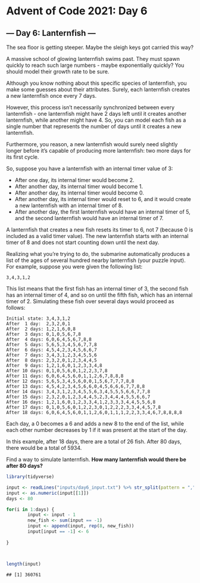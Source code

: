 Advent of Code 2021: Day 6
================

## **— Day 6: Lanternfish —**

The sea floor is getting steeper. Maybe the sleigh keys got carried this
way?

A massive school of glowing lanternfish swims past. They must spawn
quickly to reach such large numbers - maybe exponentially quickly? You
should model their growth rate to be sure.

Although you know nothing about this specific species of lanternfish,
you make some guesses about their attributes. Surely, each lanternfish
creates a new lanternfish once every 7 days.

However, this process isn’t necessarily synchronized between every
lanternfish - one lanternfish might have 2 days left until it creates
another lanternfish, while another might have 4. So, you can model each
fish as a single number that represents the number of days until it
creates a new lanternfish.

Furthermore, you reason, a new lanternfish would surely need slightly
longer before it’s capable of producing more lanternfish: two more days
for its first cycle.

So, suppose you have a lanternfish with an internal timer value of 3:

-   After one day, its internal timer would become 2.
-   After another day, its internal timer would become 1.
-   After another day, its internal timer would become 0.
-   After another day, its internal timer would reset to 6, and it would
    create a new lanternfish with an internal timer of 8.
-   After another day, the first lanternfish would have an internal
    timer of 5, and the second lanternfish would have an internal timer
    of 7.

A lanternfish that creates a new fish resets its timer to 6, not 7
(because 0 is included as a valid timer value). The new lanternfish
starts with an internal timer of 8 and does not start counting down
until the next day.

Realizing what you’re trying to do, the submarine automatically produces
a list of the ages of several hundred nearby lanternfish (your puzzle
input). For example, suppose you were given the following list:

`3,4,3,1,2`

This list means that the first fish has an internal timer of 3, the
second fish has an internal timer of 4, and so on until the fifth fish,
which has an internal timer of 2. Simulating these fish over several
days would proceed as follows:

    Initial state: 3,4,3,1,2
    After  1 day:  2,3,2,0,1
    After  2 days: 1,2,1,6,0,8
    After  3 days: 0,1,0,5,6,7,8
    After  4 days: 6,0,6,4,5,6,7,8,8
    After  5 days: 5,6,5,3,4,5,6,7,7,8
    After  6 days: 4,5,4,2,3,4,5,6,6,7
    After  7 days: 3,4,3,1,2,3,4,5,5,6
    After  8 days: 2,3,2,0,1,2,3,4,4,5
    After  9 days: 1,2,1,6,0,1,2,3,3,4,8
    After 10 days: 0,1,0,5,6,0,1,2,2,3,7,8
    After 11 days: 6,0,6,4,5,6,0,1,1,2,6,7,8,8,8
    After 12 days: 5,6,5,3,4,5,6,0,0,1,5,6,7,7,7,8,8
    After 13 days: 4,5,4,2,3,4,5,6,6,0,4,5,6,6,6,7,7,8,8
    After 14 days: 3,4,3,1,2,3,4,5,5,6,3,4,5,5,5,6,6,7,7,8
    After 15 days: 2,3,2,0,1,2,3,4,4,5,2,3,4,4,4,5,5,6,6,7
    After 16 days: 1,2,1,6,0,1,2,3,3,4,1,2,3,3,3,4,4,5,5,6,8
    After 17 days: 0,1,0,5,6,0,1,2,2,3,0,1,2,2,2,3,3,4,4,5,7,8
    After 18 days: 6,0,6,4,5,6,0,1,1,2,6,0,1,1,1,2,2,3,3,4,6,7,8,8,8,8

Each day, a 0 becomes a 6 and adds a new 8 to the end of the list, while
each other number decreases by 1 if it was present at the start of the
day.

In this example, after 18 days, there are a total of 26 fish. After 80
days, there would be a total of 5934.

Find a way to simulate lanternfish. **How many lanternfish would there
be after 80 days?**

``` r
library(tidyverse)

input <- readLines("inputs/day6_input.txt") %>% str_split(pattern = ",") 
input <- as.numeric(input[[1]])
days <- 80

for(i in 1:days) {
        input <- input - 1
        new_fish <- sum(input == -1)
        input <- append(input, rep(8, new_fish))
        input[input == -1] <- 6
                
}



length(input)
```

    ## [1] 360761
